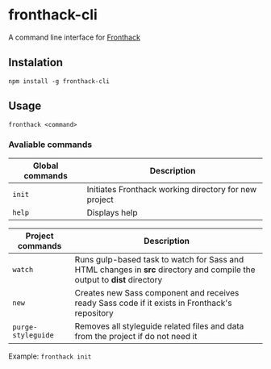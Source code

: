 # fronthack-cli
A command line interface for [Fronthack](http://fronthack.com/)

## Instalation
```
npm install -g fronthack-cli
```

## Usage
```
fronthack <command>
```

### Avaliable commands
| Global commands    | Description                                                                                                               |
|--------------------|---------------------------------------------------------------------------------------------------------------------------|
| `init`             | Initiates Fronthack working directory for new project                                                                     |
| `help`             | Displays help                                                                                                             |

| Project commands   | Description                                                                                                               |
|--------------------|---------------------------------------------------------------------------------------------------------------------------|
| `watch`            | Runs gulp-based task to watch for Sass and HTML changes in **src** directory and compile the output to **dist** directory |
| `new`              | Creates new Sass component and receives ready Sass code if it exists in Fronthack's repository                            |
| `purge-styleguide` | Removes all styleguide related files and data from the project if do not need it                                          |

Example: `fronthack init`
